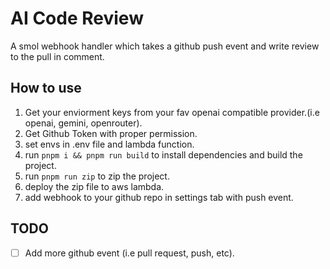 # AI Code Review

A smol webhook handler which takes a github push event and write review to the pull in comment.

## How to use
1. Get your enviorment keys from your fav openai compatible provider.(i.e openai, gemini, openrouter).
2. Get Github Token with proper permission.
3. set envs in .env file and lambda function.
4. run `pnpm i && pnpm run build` to install dependencies and build the project.
5. run `pnpm run zip` to zip the project.
6. deploy the zip file to aws lambda.
7. add webhook to your github repo in settings tab with push event.

## TODO
- [ ] Add more github event (i.e pull request, push, etc).
